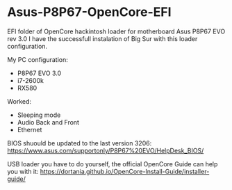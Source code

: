 # Asus-P8P67-OpenCore-EFI
EFI folder of OpenCore hackintosh loader for motherboard Asus P8P67 EVO rev 3.0
I have the successfull instalation of Big Sur with this loader configuration.

My PC configuration:
- P8P67 EVO 3.0
- i7-2600k
- RX580

Worked: 
- Sleeping mode
- Audio Back and Front
- Ethernet

BIOS shuould be updated to the last version 3206: https://www.asus.com/supportonly/P8P67%20EVO/HelpDesk_BIOS/

USB loader you have to do yourself, the official OpenCore Guide can help you with it: https://dortania.github.io/OpenCore-Install-Guide/installer-guide/
